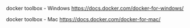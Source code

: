 docker toolbox - Windows
https://docs.docker.com/docker-for-windows/

docker toolbox - Mac
https://docs.docker.com/docker-for-mac/
